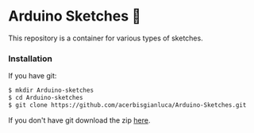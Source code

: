 # Arduino Sketches 📖
This repository is a container for various types of sketches.

### Installation

If you have git:
```sh
$ mkdir Arduino-sketches
$ cd Arduino-sketches
$ git clone https://github.com/acerbisgianluca/Arduino-Sketches.git
```
If you don't have git download the zip [here](https://github.com/acerbisgianluca/Arduino-Sketches/archive/master.zip).
